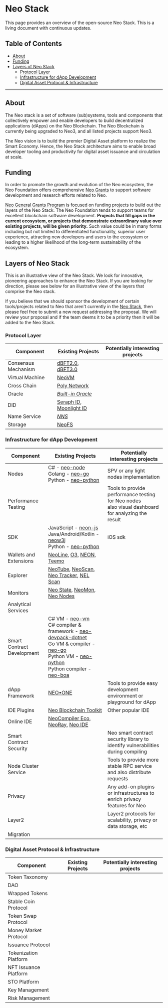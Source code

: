 # Neo Stack
This page provides an overview of the open-source Neo Stack. This is a living document with continuous updates. 

## Table of Contents
- [About](#about)
- [Funding](#funding)
- [Layers of Neo Stack](#layers-of-neo-stack)
  - [Protocol Layer](#protocol-layer)
  - [Infrastructure for dApp Development](#infrastructure-for-dapp-development)
  - [Digital Asset Protocol & Infrastructure](#digital-asset-protocol--infrastructure)
---




## About
The Neo stack is a set of software (sub)systems, tools and components that collectively empower and enable developers to build decentralized applications (dApps) on the Neo Blockchain. The Neo Blockchain is currently being upgraded to Neo3, and all listed projects support Neo3.

The Neo vision is to build the premier Digital Asset platform to realize the Smart Economy. Hence, the Neo Stack architecture aims to enable broad developer tooling and productivity for digital asset issuance and circulation at scale.



## Funding
In order to promote the growth and evolution of the Neo ecosystem, the Neo Foundation offers comprehensive [Neo Grants](https://github.com/Grace-Gui/Neo-Grants) to support software development and research efforts related to Neo. 

[Neo General Grants Program](https://github.com/Grace-Gui/Neo-Grants/blob/master/Neo%20General%20Grants%20Program.md) is focused on funding projects to build out the layers of the Neo Stack. The Neo Foundation tends to support teams for excellent blockchain software development. **Projects that fill gaps in the current ecosystem, or projects that demonstrate extraordinary value over existing projects, will be given priority.** Such value could be in many forms including but not limited to differentiated functionality, superior user experience, attracting new developers and users to the ecosystem or leading to a higher likelihood of the long-term sustainability of the ecosystem.




## Layers of Neo Stack
This is an illustrative view of the Neo Stack. We look for innovative, pioneering approaches to enhance the Neo Stack. If you are looking for direction, please see below for an illustrative view of the layers that comprise the Neo stack.

If you believe that we should sponsor the development of certain tools/projects related to Neo that aren't currently in the [Neo Stack](https://github.com/Grace-Gui/Neo-Grants/blob/master/Neo%20Stack.md), then please feel free to submit a new request addressing the proposal. We will review your proposal and if the team deems it to be a priority then it will be added to the Neo Stack.



### Protocol Layer
Component|Existing Projects|Potentially interesting projects
--|--|--
Consensus Mechanism|[dBFT2.0](https://docs.neo.org/docs/en-us/basic/technology/dbft.html), [dBFT3.0](https://github.com/NeoResearch/dbft-report/tree/master/docs)|
Virtual Machine|[NeoVM]()|
Cross Chain|[Poly Network](https://github.com/polynetworks/docs)|
Oracle|[*Built-in Oracle*]()|
DID|[Seraph ID](https://www.seraphid.io), [Moonlight ID](https://moonlight.io/features/identity-management)|
Name Service|[*NNS*]()|
Storage|[NeoFS](https://fs.neo.org)|



### Infrastructure for dApp Development
Component|Existing Projects|Potentially interesting projects
--|--|--
Nodes|C# - [neo-node](https://github.com/neo-project/neo-node)<br />Golang - [neo-go](https://github.com/nspcc-dev/neo-go)<br />Python - [neo-python](https://github.com/CityOfZion/neo-python)|SPV or any light nodes implementation
Performance Testing||Tools to provide performance testing for Neo nodes <br /> also visual dashboard for analyzing the result
SDK|JavaScript - [neon-js](https://github.com/CityOfZion/neon-js)<br />Java/Android/Kotlin - [neow3j](https://neow3j.io/#/)<br />Python - [neo-python](https://github.com/CityOfZion/neo-python)|iOS sdk
Wallets and Extensions|[NeoLine](https://neoline.io), [O3](https://o3.network), [NEON](https://neonwallet.com), [Teemo](https://teemo.nel.group/index.html)|
Explorer|[NeoTube](https://neotube.io), [NeoScan](https://neoscan.io), [Neo Tracker](https://neotracker.io), [NEL Scan](https://scan.nel.group)|
Monitors|[Neo State](http://neostate.io/home), [NeoMon](http://monitor.cityofzion.io), [Neo Nodes](http://neonodes.io/#/)|
Analytical Services|[]()|
Smart Contract Development|C# VM - [neo-vm](https://github.com/neo-project/neo-vm)<br />C# compiler & framework - [neo-devpack-dotnet](https://github.com/neo-project/neo-devpack-dotnet)<br />Go VM & compiler - [neo-go](https://github.com/nspcc-dev/neo-go)<br />Python VM - [neo-python](https://github.com/CityOfZion/neo-python)<br />Python compiler -  [neo-boa](https://github.com/CityOfZion/neo3-boa)|
dApp Framework|[NEO•ONE](https://neo-one.io)|Tools to provide easy development environment or playground for dApp
IDE Plugins|[Neo Blockchain Toolkit](https://github.com/neo-project/neo-blockchain-toolkit/blob/master/quickstart.md)|Other popular IDE
Online IDE|[NeoCompiler Eco](https://neocompiler.io), [NeoRay](https://neoray.nel.group/#/debug), [Neo IDE](https://github.com/everstake/neo-ide)|
Smart Contract Security|[]()|Neo smart contract security library to identify vulnerabilities during compiling
Node Cluster Service|[]()|Tools to provide more stable RPC service and also distribute requests
Privacy|[]()|Any add-on plugins or infrastructures to  enrich privacy features for Neo
Layer2|[]()|Layer2 protocols for scalability, privacy or data storage, etc
Migration|[]()|



### Digital Asset Protocol & Infrastructure
Component|Existing Projects|Potentially interesting projects
--|--|--
Token Taxonomy|[]()|
DAO|[]()|
Wrapped Tokens|[]()|
Stable Coin Protocol|[]()|
Token Swap Protocol|[]()|
Money Market Protocol|[]()|
Issuance Protocol|[]()|
Tokenization Platform|[]()|
NFT Issuance Platform|[]()|
STO Platform|[]()|
Key Management|[]()|
Risk Management|[]()|
